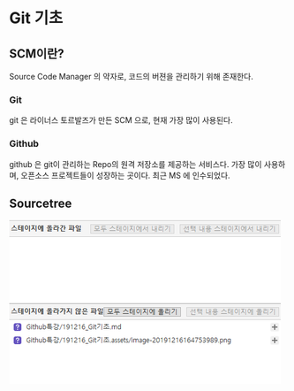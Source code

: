 # Git 기초

## SCM이란?

Source Code Manager 의 약자로, 코드의 버젼을 관리하기 위해 존재한다.

### Git

git 은 라이너스 토르발즈가 만든 SCM 으로, 현재 가장 많이 사용된다.

### Github

github 은 git이 관리하는 Repo의 원격 저장소를 제공하는 서비스다. 가장 많이 사용하며, 오픈소스 프로젝트들이 성장하는 곳이다. 최근 MS 에 인수되었다.





## Sourcetree

![image-20191216164838436](191216_Git기초.assets/image-20191216164838436.png)